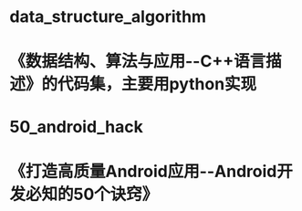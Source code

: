 # data_structure_algorithm
# 《数据结构、算法与应用--C++语言描述》的代码集，主要用python实现

# 50_android_hack
# 《打造高质量Android应用--Android开发必知的50个诀窍》